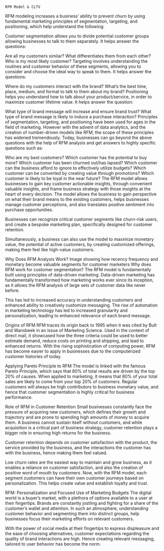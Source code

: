                                                                               RFM Model & CLTV






RFM modeling increases a business’ ability to prevent churn by using fundamental marketing principles of segmentation, targeting, and positioning, which help understand the following:

Customer segmentation allows you to divide potential customer groups allowing businesses to talk to them separately. It helps answer the questions:

Are all my customers similar?
What differentiates them from each other?
Who is my most likely customer?
Targeting involves understanding the routines and customer behavior of these segments, allowing you to consider and choose the ideal way to speak to them. It helps answer the questions:

Where do my customers interact with the brand?
What’s the best time, place, medium, and format to talk to them about my brand?
Positioning helps you understand how to talk about your product/service, in order to maximize customer lifetime value. It helps answer the question:

What type of brand message will increase and ensure brand trust?
What type of brand message is likely to induce a purchase interaction?
Principles of segmentation, targeting, and positioning have been used for ages in the field of marketing. However with the advent of data analytics, and the creation of number-driven models like RFM, the scope of these principles has widened tremendously. Today, businesses can go beyond the above questions with the help of RFM analysis and get answers to highly specific questions such as:

Who are my best customers?
Which customer has the potential to buy more?
Which customer has been churned out/has lapsed?
Which customer can the business afford to ignore to effectively utilize budgets?
Which customer can be converted by creating value through promotions?
Which customer is likely to be loyal in the near future?
The RFM model allows businesses to gain key customer actionable insights, through convenient valuable insights, and frame business strategy with those insights at the heart of every decision. The model allows the business to gain perspective on what their brand means to the existing customers, helps businesses manage customer perceptions, and also translates positive sentiment into purchase opportunities.

Businesses can recognize critical customer segments like churn-risk users, and create a bespoke marketing plan, specifically designed for customer retention.

Simultaneously, a business can also use the model to maximize monetary value, the potential of active customers, by creating customized offerings, making them feel like high-value customers.

Why Does RFM Analysis Work?
Image showing how recency frequency and monetary become valuable segments for customer marketers
Why does RFM work for customer segmentation?
The RFM model is fundamentally built using principles of data-driven marketing. Data-driven marketing has fundamentally transformed how marketing works ever since its inception, as it allows the RFM analysis of large sets of customer data like never before.

This has led to increased accuracy in understanding customers and enhanced ability to creatively customize messaging. The rise of automation in marketing technology has led to increased granularity and personalization, leading to enhanced relevance of each brand message.

Origins of RFM
RFM traces its origin back to 1995 when it was cited by Bult and Wansbeek in an issue of Marketing Science. Used in the context of direct mail, it showcased how the three criteria could be used to better estimate demand, reduce costs on printing and shipping, and lead to enhanced returns. With the rising sophistication of computing power, RFM has become easier to apply in businesses due to the computerized customer histories of today.

Applying Pareto Principle to RFM
The model is linked with the famous Pareto Principle, which says that 80% of total results are driven by the top 20% of causes. When applied to marketing, it means that 80% of your total sales are likely to come from your top 20% of customers. Regular customers will always be high contributors to business monetary value, and hence that customer segmentation is highly critical for business performance.

Role of RFM in Customer Retention
Small businesses constantly face the pressure of acquiring new customers, which defines their growth and trajectory and are prone to spending high amounts of money to acquire them. A business cannot sustain itself without customers, and while acquisition is a critical part of business strategy, customer retention plays a bigger role in ensuring high returns for the business.

Customer retention depends on customer satisfaction with the product, the service provided by the business, and the interactions the customer has with the business, hence making them feel valued.

Low churn rates are the easiest way to maintain and grow business, as it enables a reliance on customer satisfaction, and also the creation of positive word of mouth by customers. Now, with the RFM model, each segment customers can have their own customer journeys based on personalization. This helps create value and establish loyalty and trust.

RFM: Personalization and Focused Use of Marketing Budgets
The digital world is a buyer’s market, with a plethora of options available to a user at their fingertips. Brands are constantly jostling and fighting for a share of the customer’s wallet and attention. In such an atmosphere, understanding customer behavior and segmenting them into distinct groups, help businesses focus their marketing efforts on relevant customers.

With the power of social media at their fingertips to express displeasure and the ease of choosing alternatives, customer expectations regarding the quality of brand interactions are high. Hence creating relevant messaging, tailored to user behavior has become the norm.
